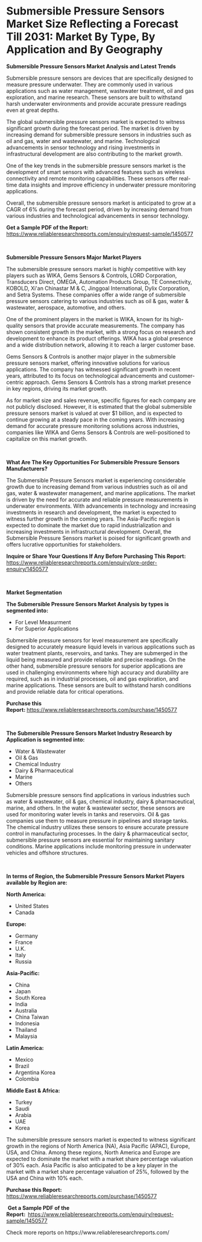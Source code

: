 <p><h1>Submersible Pressure Sensors Market Size Reflecting a Forecast Till 2031: Market By Type, By Application and By Geography</h1></p><p><strong>Submersible Pressure Sensors Market Analysis and Latest Trends</strong></p>
<p><p>Submersible pressure sensors are devices that are specifically designed to measure pressure underwater. They are commonly used in various applications such as water management, wastewater treatment, oil and gas exploration, and marine research. These sensors are built to withstand harsh underwater environments and provide accurate pressure readings even at great depths.</p><p>The global submersible pressure sensors market is expected to witness significant growth during the forecast period. The market is driven by increasing demand for submersible pressure sensors in industries such as oil and gas, water and wastewater, and marine. Technological advancements in sensor technology and rising investments in infrastructural development are also contributing to the market growth.</p><p>One of the key trends in the submersible pressure sensors market is the development of smart sensors with advanced features such as wireless connectivity and remote monitoring capabilities. These sensors offer real-time data insights and improve efficiency in underwater pressure monitoring applications.</p><p>Overall, the submersible pressure sensors market is anticipated to grow at a CAGR of 6% during the forecast period, driven by increasing demand from various industries and technological advancements in sensor technology.</p></p>
<p><strong>Get a Sample PDF of the Report:&nbsp;</strong> <a href="https://www.reliableresearchreports.com/enquiry/request-sample/1450577">https://www.reliableresearchreports.com/enquiry/request-sample/1450577</a></p>
<p>&nbsp;</p>
<p><strong>Submersible Pressure Sensors Major Market Players</strong></p>
<p><p>The submersible pressure sensors market is highly competitive with key players such as WIKA, Gems Sensors & Controls, LORD Corporation, Transducers Direct, OMEGA, Automation Products Group, TE Connectivity, KOBOLD, Xi'an Chinastar M & C, Jinggoal International, Dylix Corporation, and Setra Systems. These companies offer a wide range of submersible pressure sensors catering to various industries such as oil & gas, water & wastewater, aerospace, automotive, and others.</p><p>One of the prominent players in the market is WIKA, known for its high-quality sensors that provide accurate measurements. The company has shown consistent growth in the market, with a strong focus on research and development to enhance its product offerings. WIKA has a global presence and a wide distribution network, allowing it to reach a larger customer base.</p><p>Gems Sensors & Controls is another major player in the submersible pressure sensors market, offering innovative solutions for various applications. The company has witnessed significant growth in recent years, attributed to its focus on technological advancements and customer-centric approach. Gems Sensors & Controls has a strong market presence in key regions, driving its market growth.</p><p>As for market size and sales revenue, specific figures for each company are not publicly disclosed. However, it is estimated that the global submersible pressure sensors market is valued at over $1 billion, and is expected to continue growing at a steady pace in the coming years. With increasing demand for accurate pressure monitoring solutions across industries, companies like WIKA and Gems Sensors & Controls are well-positioned to capitalize on this market growth.</p></p>
<p>&nbsp;</p>
<p><strong>What Are The Key Opportunities For Submersible Pressure Sensors Manufacturers?</strong></p>
<p><p>The Submersible Pressure Sensors market is experiencing considerable growth due to increasing demand from various industries such as oil and gas, water & wastewater management, and marine applications. The market is driven by the need for accurate and reliable pressure measurements in underwater environments. With advancements in technology and increasing investments in research and development, the market is expected to witness further growth in the coming years. The Asia-Pacific region is expected to dominate the market due to rapid industrialization and increasing investments in infrastructural development. Overall, the Submersible Pressure Sensors market is poised for significant growth and offers lucrative opportunities for stakeholders.</p></p>
<p><strong>Inquire or Share Your Questions If Any Before Purchasing This Report:</strong> <a href="https://www.reliableresearchreports.com/enquiry/pre-order-enquiry/1450577">https://www.reliableresearchreports.com/enquiry/pre-order-enquiry/1450577</a></p>
<p>&nbsp;</p>
<p><strong>Market Segmentation</strong></p>
<p><strong>The Submersible Pressure Sensors Market Analysis by types is segmented into:</strong></p>
<p><ul><li>For Level Measurment</li><li>For Superior Applications</li></ul></p>
<p><p>Submersible pressure sensors for level measurement are specifically designed to accurately measure liquid levels in various applications such as water treatment plants, reservoirs, and tanks. They are submerged in the liquid being measured and provide reliable and precise readings. On the other hand, submersible pressure sensors for superior applications are used in challenging environments where high accuracy and durability are required, such as in industrial processes, oil and gas exploration, and marine applications. These sensors are built to withstand harsh conditions and provide reliable data for critical operations.</p></p>
<p><strong>Purchase this Report:&nbsp;</strong><a href="https://www.reliableresearchreports.com/purchase/1450577">https://www.reliableresearchreports.com/purchase/1450577</a></p>
<p>&nbsp;</p>
<p><strong>The Submersible Pressure Sensors Market Industry Research by Application is segmented into:</strong></p>
<p><ul><li>Water & Wastewater</li><li>Oil & Gas</li><li>Chemical Industry</li><li>Dairy & Pharmaceutical</li><li>Marine</li><li>Others</li></ul></p>
<p><p>Submersible pressure sensors find applications in various industries such as water & wastewater, oil & gas, chemical industry, dairy & pharmaceutical, marine, and others. In the water & wastewater sector, these sensors are used for monitoring water levels in tanks and reservoirs. Oil & gas companies use them to measure pressure in pipelines and storage tanks. The chemical industry utilizes these sensors to ensure accurate pressure control in manufacturing processes. In the dairy & pharmaceutical sector, submersible pressure sensors are essential for maintaining sanitary conditions. Marine applications include monitoring pressure in underwater vehicles and offshore structures.</p></p>
<p>&nbsp;</p>
<p><strong>In terms of Region, the Submersible Pressure Sensors Market Players available by Region are:</strong></p>
<p>
    <p> <strong> North America: </strong>
        <ul>
            <li>United States</li>
            <li>Canada</li>
        </ul>
        </p> 
    <p> <strong> Europe: </strong>
        <ul>
            <li>Germany</li>
            <li>France</li>
            <li>U.K.</li>
            <li>Italy</li>
            <li>Russia</li>
        </ul>
        </p> 
    <p> <strong> Asia-Pacific: </strong>
        <ul>
            <li>China</li>
            <li>Japan</li>
            <li>South Korea</li>
            <li>India</li>
            <li>Australia</li>
            <li>China Taiwan</li>
            <li>Indonesia</li>
            <li>Thailand</li>
            <li>Malaysia</li>
        </ul>
        </p> 
    <p> <strong> Latin America: </strong>
        <ul>
            <li>Mexico</li>
            <li>Brazil</li>
            <li>Argentina Korea</li>
            <li>Colombia</li>
        </ul>
        </p> 
    <p> <strong> Middle East & Africa: </strong>
        <ul>
            <li>Turkey</li>
            <li>Saudi</li>
            <li>Arabia</li>
            <li>UAE</li>
            <li>Korea</li>
        </ul>
    </p>
    </p>
<p><p>The submersible pressure sensors market is expected to witness significant growth in the regions of North America (NA), Asia Pacific (APAC), Europe, USA, and China. Among these regions, North America and Europe are expected to dominate the market with a market share percentage valuation of 30% each. Asia Pacific is also anticipated to be a key player in the market with a market share percentage valuation of 25%, followed by the USA and China with 10% each.</p></p>
<p><strong>Purchase this Report: </strong><a href="https://www.reliableresearchreports.com/purchase/1450577">https://www.reliableresearchreports.com/purchase/1450577</a></p>
<p>&nbsp;<strong>Get a Sample PDF of the Report:&nbsp;&nbsp;</strong><a href="https://www.reliableresearchreports.com/enquiry/request-sample/1450577">https://www.reliableresearchreports.com/enquiry/request-sample/1450577</a></p>
<p><strong></strong></p>
<p>Check more reports on https://www.reliableresearchreports.com/</p>
